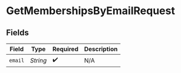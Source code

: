 # GetMembershipsByEmailRequest


## Fields

| Field              | Type               | Required           | Description        |
| ------------------ | ------------------ | ------------------ | ------------------ |
| `email`            | *String*           | :heavy_check_mark: | N/A                |